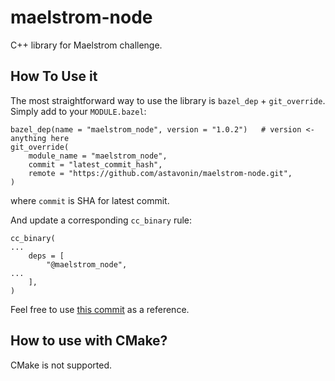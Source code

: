 # maelstrom-node

C++ library for Maelstrom challenge.

## How To Use it

The most straightforward way to use the library is `bazel_dep` + `git_override`. Simply add to your `MODULE.bazel`:

```bazel
bazel_dep(name = "maelstrom_node", version = "1.0.2")	# version <- anything here
git_override(
    module_name = "maelstrom_node",
    commit = "latest_commit_hash",
    remote = "https://github.com/astavonin/maelstrom-node.git",
)
```

where `commit` is SHA for latest commit.

And update a corresponding `cc_binary` rule:

```bazel
cc_binary(
...
    deps = [
        "@maelstrom_node",
...
    ],
)
```

Feel free to use [this commit](https://github.com/astavonin/maelstrom-challenges/commit/cc146678095a183a41ef9f4bac37691c70476825) as a reference.

## How to use with CMake?

CMake is not supported.